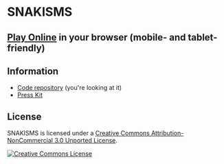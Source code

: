 # SNAKISMS

## [Play Online](http://pippinbarr.github.io/SNAKISMS/) in your browser (mobile- and tablet-friendly)

## Information

* [Code repository](https://github.com/pippinbarr/SNAKISMS) (you're looking at it)
* [Press Kit](https://github.com/pippinbarr/SNAKISMS/tree/master/press)

## License

SNAKISMS is licensed under a [Creative Commons Attribution-NonCommercial 3.0 Unported License](http://creativecommons.org/licenses/by-nc/3.0/).

<a rel="license" href="http://creativecommons.org/licenses/by-nc/3.0/"><img alt="Creative Commons License" style="border-width:0" src="https://i.creativecommons.org/l/by-nc/3.0/88x31.png" /></a>

